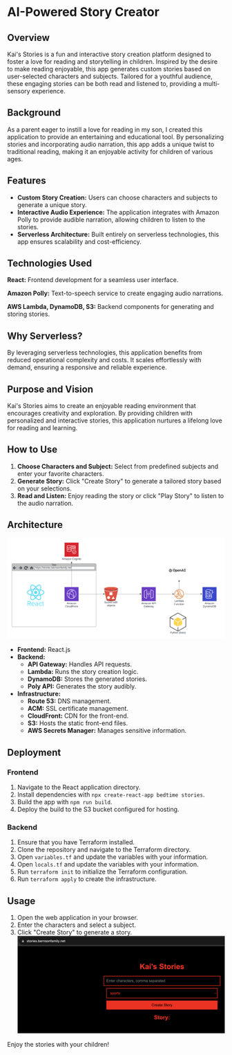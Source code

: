 # AI-Powered Story Creator

## Overview
Kai's Stories is a fun and interactive story creation platform designed to foster a love for reading and storytelling in children. Inspired by the desire to make reading enjoyable, this app generates custom stories based on user-selected characters and subjects. Tailored for a youthful audience, these engaging stories can be both read and listened to, providing a multi-sensory experience.

## Background
As a parent eager to instill a love for reading in my son, I created this application to provide an entertaining and educational tool. By personalizing stories and incorporating audio narration, this app adds a unique twist to traditional reading, making it an enjoyable activity for children of various ages.

## Features
* **Custom Story Creation:** Users can choose characters and subjects to generate a unique story.
* **Interactive Audio Experience:** The application integrates with Amazon Polly to provide audible narration, allowing children to listen to the stories.
* **Serverless Architecture:** Built entirely on serverless technologies, this app ensures scalability and cost-efficiency.

## Technologies Used
**React:** Frontend development for a seamless user interface.

**Amazon Polly:** Text-to-speech service to create engaging audio narrations.

**AWS Lambda, DynamoDB, S3:** Backend components for generating and storing stories.

## Why Serverless?
By leveraging serverless technologies, this application benefits from reduced operational complexity and costs. It scales effortlessly with demand, ensuring a responsive and reliable experience.

## Purpose and Vision
Kai's Stories aims to create an enjoyable reading environment that encourages creativity and exploration. By providing children with personalized and interactive stories, this application nurtures a lifelong love for reading and learning.

## How to Use
1. **Choose Characters and Subject:** Select from predefined subjects and enter your favorite characters.
2. **Generate Story:** Click "Create Story" to generate a tailored story based on your selections.
3. **Read and Listen:** Enjoy reading the story or click "Play Story" to listen to the audio narration.

## Architecture

![architecture.png](images%2Farchitecture.png)

- **Frontend:** React.js
- **Backend:**
  - **API Gateway:** Handles API requests.
  - **Lambda:** Runs the story creation logic.
  - **DynamoDB:** Stores the generated stories.
  - **Poly API:** Generates the story audibly.
- **Infrastructure:**
  - **Route 53:** DNS management.
  - **ACM:** SSL certificate management.
  - **CloudFront:** CDN for the front-end.
  - **S3:** Hosts the static front-end files.
  - **AWS Secrets Manager:** Manages sensitive information.

## Deployment

### Frontend

1. Navigate to the React application directory.
2. Install dependencies with `npx create-react-app bedtime stories`.
3. Build the app with `npm run build`.
4. Deploy the build to the S3 bucket configured for hosting.

### Backend

1. Ensure that you have Terraform installed.
2. Clone the repository and navigate to the Terraform directory.
3. Open `variables.tf` and update the variables with your information.
4. Open `locals.tf` and update the variables with your information.
5. Run `terraform init` to initialize the Terraform configuration.
6. Run `terraform apply` to create the infrastructure.

## Usage

1. Open the web application in your browser.
2. Enter the characters and select a subject.
3. Click "Create Story" to generate a story.
![site.png](images%2Fsite.png)

Enjoy the stories with your children!